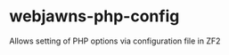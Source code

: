 webjawns-php-config
===================

Allows setting of PHP options via configuration file in ZF2
